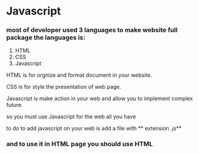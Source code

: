 # Javascript
### most of developer used 3 languages to make website full package the languages is:

1. HTML
2. CSS
3. Javascript

HTML is for orgnize and format document in your website.

CSS is for style the presentation of web page.

Javascript is make action in your web and allow you to implement complex future.

 so you must use Javascript for the web all you have

 to do to add javascript on your web is add a file with ** extension .js**

### and to use it in HTML page you should use HTML <script> element to pair it